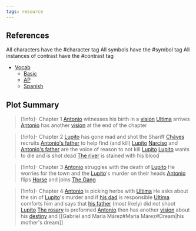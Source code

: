 ```yaml
---
tags: resource
---
```

## References
All characters have the #character tag
All symbols have the #symbol tag
All instances of contrast have the #contrast tag
- [Vocab](</Vocab.md>)
	- [Basic](</Vocab.md#Basic>)
	- [AP](</Vocab.md#AP>)
	- [Spanish](</Vocab.md#Spanish>)
## Plot Summary

> [!info]- Chapter 1
> [Antonio](</MárezFamily/AntonioMárez.md>) witnesses his birth in a [vision](</Visions/Vision1.md>)
> [Ultima](</Ultima.md>) arrives
> [Antonio](</MárezFamily/AntonioMárez.md>) has another [vision](</Visions/Vision2.md>) at the end of the chapter 

> [!info]- Chapter 2
> [Lupito](</Lupito.md>) has gone mad and shot the Shariff
> [Cháves](</Cháves.md>) recruits [Antonio's father](</MárezFamily/GabrielandMariaMárez.md#Gabriel Márez>) to help find (and kill) [Lupito](</Lupito.md>)
> [Narciso](</Narciso.md>) and [Antonio's father](</MárezFamily/GabrielandMariaMárez.md#Gabriel Márez>) are the voice of reason to not kill [Lupito](</Lupito.md>)
> [Lupito](</Lupito.md>) wants to die and is shot dead
> [The river](</Symbols/Water.md>) is stained with his blood
> 

> [!info]- Chapter 3
> [Antonio](</MárezFamily/AntonioMárez.md>) struggles with the death of [Lupito](</Lupito.md>)
> He worries for the town and the [Lupito](</Lupito.md>)'s murder on their heads
> [Antonio](</MárezFamily/AntonioMárez.md>) flips [Horse](</TheGang.md>) and joins [The Gang](</TheGang.md>)

> [!info]- Chapter 4
> [Antonio](</MárezFamily/AntonioMárez.md>) is picking herbs with [Ultima](</Ultima.md>)
> He asks about the sin of [Lupito](</Lupito.md>)'s murder and if [his dad](</MárezFamily/GabrielandMariaMárez.md#Gabriel Márez>) is responsible
> [Ultima](</Ultima.md>) comforts him and says that [his father](</MárezFamily/GabrielandMariaMárez.md#Gabriel Márez>) (most likely) did not shoot [Lupito](</Lupito.md>)
> [The rosary](</Symbols/theVirgin.md>) is preformed
> [Antonio](</MárezFamily/AntonioMárez.md>) then has another [vision](</Visions/Vision4.md>) about his [destiny](</Symbols/afterbirth.md>) and [[Gabriel and Maria Márez#Maria Márez#Dream|his mother's dream]]
